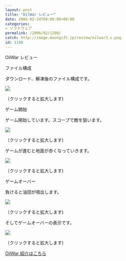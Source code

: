 ```yaml
---
layout: post
title: "OilWar レビュー"
date: 2006-02-24T09:00:00+09:00
categories:
- ソフトウェア
permalink: /2006/02/1200/
catch: http://image.moongift.jp/review/oilwar3.s.png
id: 1198
---
```

OilWar レビュー  
<!--more-->

ファイル構成

  

ダウンロード、解凍後のファイル構成です。

  

[![](http://image.moongift.jp/review/oilwar1.s.png)](http://image.moongift.jp/review/oilwar1.png)  
  
（クリックすると拡大します)

  

ゲーム開始

  

ゲーム開始しています。スコープで敵を狙います。

  

[![](http://image.moongift.jp/review/oilwar2.s.png)](http://image.moongift.jp/review/oilwar2.png)  
  
（クリックすると拡大します)

  

ゲームが進むと地面が赤くなっていきます。

  

[![](http://image.moongift.jp/review/oilwar3.s.png)](http://image.moongift.jp/review/oilwar3.png)  
  
（クリックすると拡大します)

  

ゲームオーバー

  

負けると油田が噴出します。

  

[![](http://image.moongift.jp/review/oilwar4.s.png)](http://image.moongift.jp/review/oilwar4.png)  
  
（クリックすると拡大します)

  

そしてゲームオーバーの表示です。

  

[![](http://image.moongift.jp/review/oilwar5.s.png)](http://image.moongift.jp/review/oilwar5.png)  
  
（クリックすると拡大します)

  

[OilWar 紹介はこちら](http://oss.moongift.jp/intro/i-1199.html)

